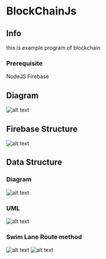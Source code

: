 # BlockChainJs

## Info

this is example program of blockchain

### Prerequisite 
 NodeJS
 Firebase
 
## Diagram


![alt text](https://preview.ibb.co/gitbGb/Screen_Shot_2560_12_27_at_13_41_01.png)


## Firebase Structure 


![alt text](https://preview.ibb.co/iBL1hG/Screen_Shot_2560_12_27_at_13_46_39.png)


## Data Structure

### Diagram
![alt text](https://i.imgur.com/9KZ2d7V.png)
### UML
![alt text](https://i.imgur.com/NXyWj42.png)
### Swim Lane Route method
![alt text](https://i.imgur.com/22WMJk2.png)
![alt text](https://i.imgur.com/rft6RD5.png)
